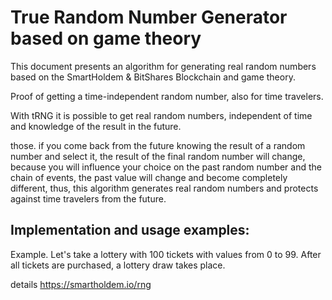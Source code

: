 # True Random Number Generator based on game theory 

This document presents an algorithm for generating real random numbers based on the SmartHoldem & BitShares Blockchain and game theory.

Proof of getting a time-independent random number, also for time travelers.

With tRNG it is possible to get real random numbers, independent of time and knowledge of the result in the future.

those. if you come back from the future knowing the result of a random number and select it, the result of the final random number will change,
because you will influence your choice on the past random number and the chain of events, the past value will change and become completely different,
thus, this algorithm generates real random numbers and protects against time travelers from the future.

## Implementation and usage examples:

Example. Let's take a lottery with 100 tickets with values from 0 to 99.
After all tickets are purchased, a lottery draw takes place.

details https://smartholdem.io/rng
